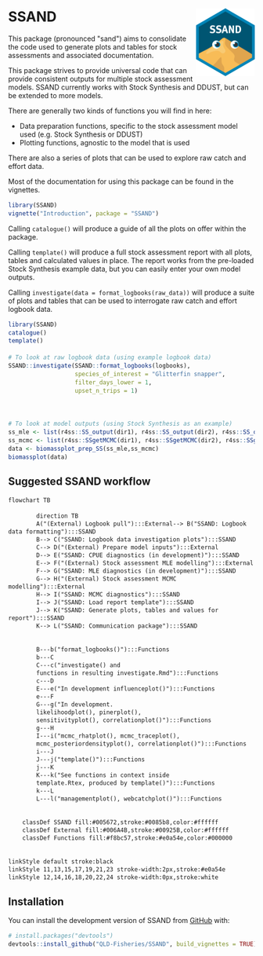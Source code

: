 # SSAND <img src="man/figures/logo.png" align="right" height="138" alt="" />
This package (pronounced "sand") aims to consolidate the code used to generate plots and tables for stock assessments and associated documentation. 

This package strives to provide universal code that can provide consistent outputs for multiple stock assessment models. SSAND currently works with Stock Synthesis and DDUST, but can be extended to more models. 

There are generally two kinds of functions you will find in here:
* Data preparation functions, specific to the stock assessment model used (e.g. Stock Synthesis or DDUST)
* Plotting functions, agnostic to the model that is used

There are also a series of plots that can be used to explore raw catch and effort data.

Most of the documentation for using this package can be found in the vignettes.
``` r
library(SSAND)
vignette("Introduction", package = "SSAND")
```

Calling `catalogue()` will produce a guide of all the plots on offer within the package. 

Calling `template()` will produce a full stock assessment report with all plots, tables and calculated values in place. The report works from the pre-loaded Stock Synthesis example data, but you can easily enter your own model outputs.

Calling `investigate(data = format_logbooks(raw_data))` will produce a suite of plots and tables that can be used to interrogate raw catch and effort logbook data. 

``` r
library(SSAND)
catalogue()
template()

# To look at raw logbook data (using example logbook data)
SSAND::investigate(SSAND::format_logbooks(logbooks), 
                   species_of_interest = "Glitterfin snapper",
                   filter_days_lower = 1,
                   upset_n_trips = 1)



# To look at model outputs (using Stock Synthesis as an example)
ss_mle <- list(r4ss::SS_output(dir1), r4ss::SS_output(dir2), r4ss::SS_output(dir3))
ss_mcmc <- list(r4ss::SSgetMCMC(dir1), r4ss::SSgetMCMC(dir2), r4ss::SSgetMCMC(dir3))
data <- biomassplot_prep_SS(ss_mle,ss_mcmc)
biomassplot(data)
```

## Suggested SSAND workflow

``` mermaid
flowchart TB

        direction TB
		A("(External) Logbook pull"):::External--> B("SSAND: Logbook data formatting"):::SSAND
        B--> C("SSAND: Logbook data investigation plots"):::SSAND
        C--> D("(External) Prepare model inputs"):::External
        D--> E("SSAND: CPUE diagnostics (in development)"):::SSAND
        E--> F("(External) Stock assessment MLE modelling"):::External
        F--> G("SSAND: MLE diagnostics (in development)"):::SSAND
        G--> H("(External) Stock assessment MCMC modelling"):::External
        H--> I("SSAND: MCMC diagnostics"):::SSAND
        I--> J("SSAND: Load report template"):::SSAND
        J--> K("SSAND: Generate plots, tables and values for report"):::SSAND
        K--> L("SSAND: Communication package"):::SSAND

	
        B---b("format_logbooks()"):::Functions
        b---C
        C---c("investigate() and 
        functions in resulting investigate.Rmd"):::Functions
        c---D
        E---e("In development influenceplot()"):::Functions
        e---F
        G---g("In development.
        likelihoodplot(), pinerplot(), 
        sensitivityplot(), correlationplot()"):::Functions
        g---H
        I---i("mcmc_rhatplot(), mcmc_traceplot(), 
        mcmc_posteriordensityplot(), correlationplot()"):::Functions
        i---J
        J---j("template()"):::Functions
        j---K
        K---k("See functions in context inside 
        template.Rtex, produced by template()"):::Functions
        k---L
        L---l("managementplot(), webcatchplot()"):::Functions


    classDef SSAND fill:#005672,stroke:#0085b8,color:#ffffff
    classDef External fill:#006A4B,stroke:#00925B,color:#ffffff
    classDef Functions fill:#f8bc57,stroke:#e0a54e,color:#000000


linkStyle default stroke:black
linkStyle 11,13,15,17,19,21,23 stroke-width:2px,stroke:#e0a54e
linkStyle 12,14,16,18,20,22,24 stroke-width:0px,stroke:white
```

## Installation

You can install the development version of SSAND from
[GitHub](https://github.com/) with:

``` r
# install.packages("devtools")
devtools::install_github("QLD-Fisheries/SSAND", build_vignettes = TRUE)
```
